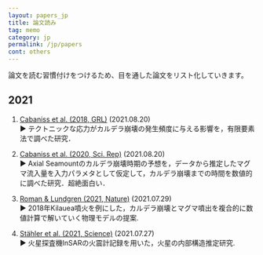 ```yaml
---
layout: papers_jp
title: 論文読み
tag: memo
category: jp
permalink: /jp/papers
cont: others
---
```


論文を読む習慣付けをつけるため、目を通した論文をリスト化していきます。

## 2021

1. [Cabaniss et al. (2018, GRL)](https://onlinelibrary.wiley.com/doi/10.1029/2018GL077393) (2021.08.20) <br>
▶︎ テクトニックな応力がカルデラ崩壊の発生頻度に与える影響を，有限要素法で調べた研究．

1. [Cabaniss et al. (2020, Sci. Rep)](https://www.nature.com/articles/s41598-020-67043-0) (2021.08.20) <br>
▶︎ Axial Seamountのカルデラ崩壊時期の予想を，データから推定したマグマ流入量を入力パラメタとして仮定して，カルデラ崩壊までの時間を数値的に調べた研究．超絶面白い．

1. [Roman & Lundgren (2021, Nature)](https://www.nature.com/articles/s41586-021-03414-5) (2021.07.29) <br>
▶︎ 2018年Kilauea噴火を例にした，カルデラ崩壊とマグマ噴出を複合的に数値計算で解いていく物理モデルの提案.

1. [Stähler et al. (2021, Science)](https://science.sciencemag.org/content/373/6553/443) (2021.07.27) <br>
▶︎ 火星探査機InSARの火震計記録を用いた，火星の内部構造推定研究.
